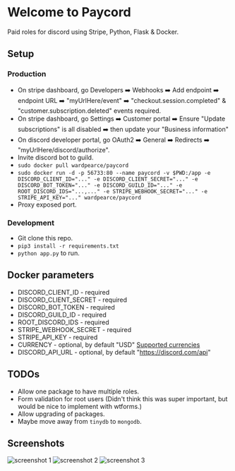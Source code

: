 # Welcome to Paycord
Paid roles for discord using Stripe, Python, Flask & Docker.

## Setup
### Production
- On stripe dashboard, go Developers ➡️ Webhooks ➡️ Add endpoint ➡️ endpoint URL ➡️ "myUrlHere/event" ➡️ "checkout.session.completed" & "customer.subscription.deleted" events required.
- On stripe dashboard, go Settings ➡️ Customer portal ➡️ Ensure "Update subscriptions" is all disabled ➡️ then update your "Business information"
- On discord developer portal, go OAuth2 ➡️ General ➡️ Redirects ➡️ "myUrlHere/discord/authorize".
- Invite discord bot to guild.
- `sudo docker pull wardpearce/paycord`
- `sudo docker run -d -p 56733:80 --name paycord -v $PWD:/app -e DISCORD_CLIENT_ID="..." -e DISCORD_CLIENT_SECRET="..." -e DISCORD_BOT_TOKEN="..." -e DISCORD_GUILD_ID="..." -e ROOT_DISCORD_IDS="...,..." -e STRIPE_WEBHOOK_SECRET="..." -e STRIPE_API_KEY="..." wardpearce/paycord`
- Proxy exposed port.
### Development
- Git clone this repo.
- `pip3 install -r requirements.txt`
- `python app.py` to run.

## Docker parameters
- DISCORD_CLIENT_ID - required
- DISCORD_CLIENT_SECRET - required
- DISCORD_BOT_TOKEN - required
- DISCORD_GUILD_ID - required
- ROOT_DISCORD_IDS - required
- STRIPE_WEBHOOK_SECRET - required
- STRIPE_API_KEY - required
- CURRENCY - optional, by default "USD" [Supported currencies](https://stripe.com/docs/currencies)
- DISCORD_API_URL - optional, by default "https://discord.com/api"

## TODOs
- Allow one package to have multiple roles.
- Form validation for root users (Didn't think this was super important, but would be nice to implement with wtforms.)
- Allow upgrading of packages.
- Maybe move away from `tinydb` to `mongodb`.

## Screenshots
![screenshot 1](https://cdn.discordapp.com/attachments/927646781670576259/931081467956719676/unknown.png)
![screenshot 2](https://cdn.discordapp.com/attachments/927646781670576259/931081556905312276/unknown.png)
![screenshot 3](https://cdn.discordapp.com/attachments/927646781670576259/931081819548450826/unknown.png)